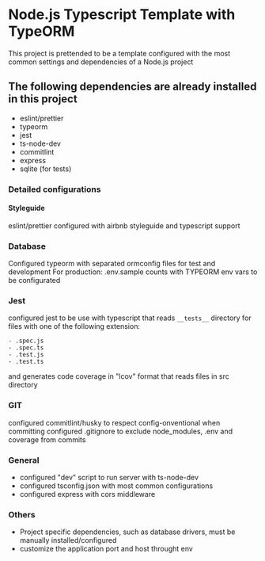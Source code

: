 # Node.js Typescript Template with TypeORM

This project is prettended to be a template configured with the most common settings and dependencies of a Node.js project

## The following dependencies are already installed in this project

- eslint/prettier
- typeorm
- jest
- ts-node-dev
- commitlint
- express
- sqlite (for tests)

### Detailed configurations

#### Styleguide

eslint/prettier configured with airbnb styleguide and typescript support

### Database

Configured typeorm with separated ormconfig files for test and development
For production: .env.sample counts with TYPEORM env vars to be configurated

### Jest

configured jest to be use with typescript that reads `__tests__` directory for files with one of the following extension:

```
- .spec.js
- .spec.ts
- .test.js
- .test.ts
```

and generates code coverage in "lcov" format that reads files in src directory

### GIT

configured commitlint/husky to respect config-onventional when committing
configured .gitignore to exclude node_modules, .env and coverage from commits

### General

- configured "dev" script to run server with ts-node-dev
- configured tsconfig.json with most common configurations
- configured express with cors middleware

### Others

- Project specific dependencies, such as database drivers, must be manually installed/configured
- customize the application port and host throught env
